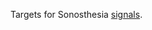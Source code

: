 Targets for Sonosthesia [signals](https://github.com/jbat100/sonosthesia-unity-packages/tree/main/packages/com.sonosthesia.signal).